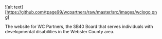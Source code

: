 ![alt text][https://github.com/tpage99/wcpartners/raw/master/src/images/wclogo.png]

The website for WC Partners, the SB40 Board that serves individuals with developmental disabilities in the Webster County area. 